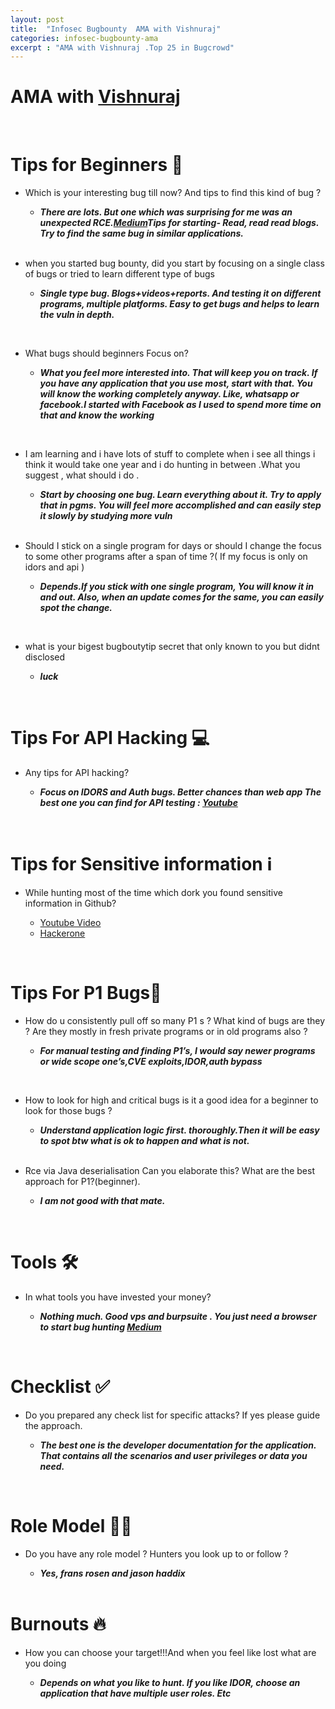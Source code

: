 ```yaml
---
layout: post
title:  "Infosec Bugbounty  AMA with Vishnuraj"
categories: infosec-bugbounty-ama
excerpt : "AMA with Vishnuraj .Top 25 in Bugcrowd"
---
```



# AMA with [Vishnuraj](https://twitter.com/k_v0)

<br>

# Tips for Beginners 🔰


- Which is your interesting bug till now? And tips to find this kind of bug ?

  - ***There are lots. But one which was surprising for me was an unexpected RCE.[Medium](https://medium.com/@vishnu0002/remote-code-execution-recon-wins-e9c1db79f3da)Tips for starting- Read, read read blogs. Try to find the same bug in similar applications.***
  
  <br>
  
- when you started bug bounty, did you start by focusing on a single class of bugs or tried to learn different type of bugs
   
   - ***Single type bug. Blogs+videos+reports. And testing it on different programs, multiple platforms. Easy to get bugs and helps to learn the vuln in depth.***

<br>

- What bugs should beginners Focus on?
   
   - ***What you feel more interested into. That will keep you on track. If you have any application that you use most, start with that. You will know the working completely anyway. Like, whatsapp or facebook.I started with Facebook as I used to spend more time on that and know the working***

<br>

- I am learning and i have lots of stuff to complete when i see all things i think it would take one year and i do hunting in between .What you suggest , what should i do .
  
  - ***Start by choosing one bug. Learn everything about it. Try to apply that in pgms. You will feel more accomplished and can easily step it slowly by studying more vuln***
  
  <br>
  
- Should I stick on a single program for days or should I change the focus to some other programs after a span of time ?( If my focus is only on idors and api )

  - ***Depends.If you stick with one single program, You will know it in and out. Also, when an update comes for the same, you can easily spot the change.***

<br>

- what is your bigest bugboutytip secret that only known to you but didnt disclosed

   - ***luck***
 
 <br>
 
# Tips For API Hacking 💻

- Any tips for API hacking?
 
  - ***Focus on IDORS and Auth bugs. Better chances than web app
The best one you can find for API testing :
[Youtube](https://youtu.be/yCUQBc2rY9Y)*** 

<br>

# Tips for Sensitive information ℹ

- While hunting most of the time which dork you found sensitive information in Github?
   
    - [Youtube Video](https://www.youtube.com/watch?v=l0YsEk_59fQ) 
    - [Hackerone](https://www.hackerone.com/blog/how-to-recon-and-content-discovery)

<br>

# Tips For P1 Bugs🥇

- How do u consistently pull off so many P1 s ? What kind of bugs are they ? Are they mostly in fresh private programs or in old programs also ?

  - ***For manual testing and finding P1’s, I would say newer programs or wide scope one’s,CVE exploits,IDOR,auth bypass***

<br>

- How to look for high and critical bugs is it a good idea for a beginner to look for those bugs ?
 
  - ***Understand application logic first. thoroughly.Then it will be easy to spot btw what is ok to happen and what is not.***
  
  <br>
  
- Rce via Java deserialisation Can you elaborate this? What are the best approach for P1?(beginner).

  - ***I am not good with that mate.***

<br>

# Tools 🛠

- In what tools you have invested your money?
 
   - ***Nothing much. Good vps and burpsuite . You just need a browser to start bug hunting
     [Medium](https://medium.com/@vishnu0002/instagram-multi-factor-authentication-bypass-924d963325a1)*** 

<br>

# Checklist ✅

- Do you prepared any check list for specific attacks? If yes please guide the approach.
 
  - ***The best one is the developer documentation for the application. That contains all the scenarios and user privileges or data you need.***
 
 <br>
 
# Role Model 🦸‍♂️

- Do you have any role model ? Hunters you look up to or follow ?

  - ***Yes, frans rosen and jason haddix***
  
  <br>
  
# Burnouts 🔥

- How you can choose your target!!!And when you feel like lost what are you doing

  - ***Depends on what you like to hunt. If you like IDOR, choose an application that have multiple user roles. Etc***


